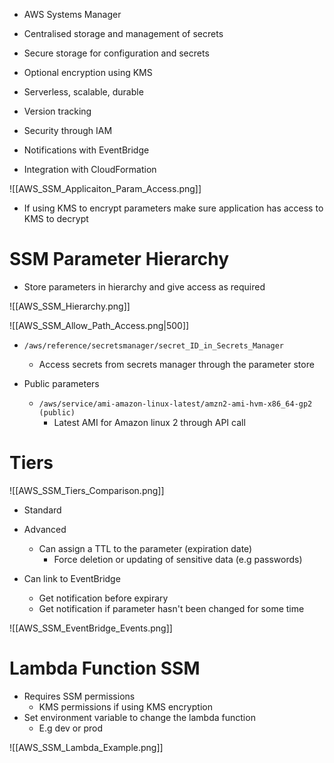 - AWS Systems Manager

- Centralised storage and management of secrets
- Secure storage for configuration and secrets
- Optional encryption using KMS
- Serverless, scalable, durable
- Version tracking

- Security through IAM
- Notifications with EventBridge
- Integration with CloudFormation

![[AWS_SSM_Applicaiton_Param_Access.png]]

- If using KMS to encrypt parameters make sure application has access to KMS to decrypt

# SSM Parameter Hierarchy

- Store parameters in hierarchy and give access as required

![[AWS_SSM_Hierarchy.png]]

![[AWS_SSM_Allow_Path_Access.png|500]]

- `/aws/reference/secretsmanager/secret_ID_in_Secrets_Manager`
	- Access secrets from secrets manager through the parameter store

- Public parameters
	- `/aws/service/ami-amazon-linux-latest/amzn2-ami-hvm-x86_64-gp2 (public)`
		- Latest AMI for Amazon linux 2 through API call

# Tiers

![[AWS_SSM_Tiers_Comparison.png]]

- Standard
- Advanced
	- Can assign a TTL to the parameter (expiration date)
		- Force deletion or updating of sensitive data (e.g passwords)

- Can link to EventBridge
	- Get notification before expirary
	- Get notification if parameter hasn't been changed for some time

![[AWS_SSM_EventBridge_Events.png]]

# Lambda Function SSM

- Requires SSM permissions
	- KMS permissions if using KMS encryption
- Set environment variable to change the lambda function
	- E.g dev or prod


![[AWS_SSM_Lambda_Example.png]]

